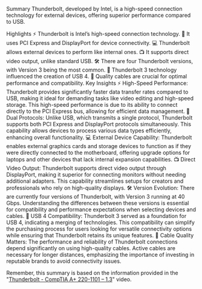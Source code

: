 Summary
Thunderbolt, developed by Intel, is a high-speed connection technology for external devices, offering superior performance compared to USB.

Highlights
⚡ Thunderbolt is Intel’s high-speed connection technology.
🔗 It uses PCI Express and DisplayPort for device connectivity.
💻 Thunderbolt allows external devices to perform like internal ones.
📺 It supports direct video output, unlike standard USB.
🛠️ There are four Thunderbolt versions, with Version 3 being the most common.
🔄 Thunderbolt 3 technology influenced the creation of USB 4.
🔌 Quality cables are crucial for optimal performance and compatibility.
Key Insights
⚡ High-Speed Performance: Thunderbolt provides significantly faster data transfer rates compared to USB, making it ideal for demanding tasks like video editing and high-speed storage. This high-speed performance is due to its ability to connect directly to the PCI Express bus, allowing for efficient data management.
🔗 Dual Protocols: Unlike USB, which transmits a single protocol, Thunderbolt supports both PCI Express and DisplayPort protocols simultaneously. This capability allows devices to process various data types efficiently, enhancing overall functionality.
💻 External Device Capability: Thunderbolt enables external graphics cards and storage devices to function as if they were directly connected to the motherboard, offering upgrade options for laptops and other devices that lack internal expansion capabilities.
📺 Direct Video Output: Thunderbolt supports direct video output through DisplayPort, making it superior for connecting monitors without needing additional adapters. This capability streamlines setups for creators and professionals who rely on high-quality displays.
🛠️ Version Evolution: There are currently four versions of Thunderbolt, with Version 3 running at 40 Gbps. Understanding the differences between these versions is essential for compatibility and performance expectations when selecting devices and cables.
🔄 USB 4 Compatibility: Thunderbolt 3 served as a foundation for USB 4, indicating a merging of technologies. This compatibility can simplify the purchasing process for users looking for versatile connectivity options while ensuring that Thunderbolt retains its unique features.
🔌 Cable Quality Matters: The performance and reliability of Thunderbolt connections depend significantly on using high-quality cables. Active cables are necessary for longer distances, emphasizing the importance of investing in reputable brands to avoid connectivity issues.

Remember, this summary is based on the information provided in the "[Thunderbolt - CompTIA A+ 220-1101 – 1.3](https://www.youtube.com/watch?v=ES2uqHKkUto&t=441s)" video.
